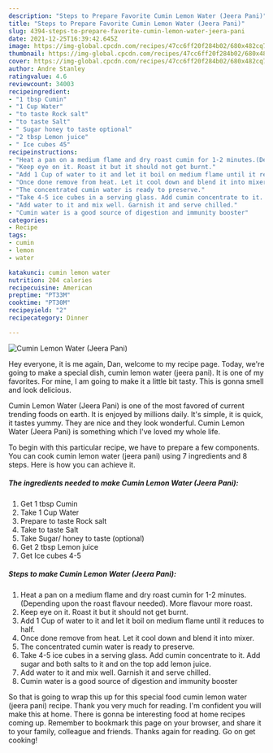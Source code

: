 ```yaml
---
description: "Steps to Prepare Favorite Cumin Lemon Water (Jeera Pani)"
title: "Steps to Prepare Favorite Cumin Lemon Water (Jeera Pani)"
slug: 4394-steps-to-prepare-favorite-cumin-lemon-water-jeera-pani
date: 2021-12-25T16:39:42.645Z
image: https://img-global.cpcdn.com/recipes/47cc6ff20f284b02/680x482cq70/cumin-lemon-water-jeera-pani-recipe-main-photo.jpg
thumbnail: https://img-global.cpcdn.com/recipes/47cc6ff20f284b02/680x482cq70/cumin-lemon-water-jeera-pani-recipe-main-photo.jpg
cover: https://img-global.cpcdn.com/recipes/47cc6ff20f284b02/680x482cq70/cumin-lemon-water-jeera-pani-recipe-main-photo.jpg
author: Andre Stanley
ratingvalue: 4.6
reviewcount: 34003
recipeingredient:
- "1 tbsp Cumin"
- "1 Cup Water"
- "to taste Rock salt"
- "to taste Salt"
- " Sugar honey to taste optional"
- "2 tbsp Lemon juice"
- " Ice cubes 45"
recipeinstructions:
- "Heat a pan on a medium flame and dry roast cumin for 1-2 minutes.(Depending upon the roast flavour needed). More flavour more roast."
- "Keep eye on it. Roast it but it should not get burnt."
- "Add 1 Cup of water to it and let it boil on medium flame until it reduces to half."
- "Once done remove from heat. Let it cool down and blend it into mixer."
- "The concentrated cumin water is ready to preserve."
- "Take 4-5 ice cubes in a serving glass. Add cumin concentrate to it. Add sugar and both salts to it and on the top add lemon juice."
- "Add water to it and mix well. Garnish it and serve chilled."
- "Cumin water is a good source of digestion and immunity booster"
categories:
- Recipe
tags:
- cumin
- lemon
- water

katakunci: cumin lemon water 
nutrition: 204 calories
recipecuisine: American
preptime: "PT33M"
cooktime: "PT30M"
recipeyield: "2"
recipecategory: Dinner

---
```



![Cumin Lemon Water (Jeera Pani)](https://img-global.cpcdn.com/recipes/47cc6ff20f284b02/680x482cq70/cumin-lemon-water-jeera-pani-recipe-main-photo.jpg)

Hey everyone, it is me again, Dan, welcome to my recipe page. Today, we're going to make a special dish, cumin lemon water (jeera pani). It is one of my favorites. For mine, I am going to make it a little bit tasty. This is gonna smell and look delicious.



Cumin Lemon Water (Jeera Pani) is one of the most favored of current trending foods on earth. It is enjoyed by millions daily. It's simple, it is quick, it tastes yummy. They are nice and they look wonderful. Cumin Lemon Water (Jeera Pani) is something which I've loved my whole life.


To begin with this particular recipe, we have to prepare a few components. You can cook cumin lemon water (jeera pani) using 7 ingredients and 8 steps. Here is how you can achieve it.

<!--inarticleads1-->

##### The ingredients needed to make Cumin Lemon Water (Jeera Pani):

1. Get 1 tbsp Cumin
1. Take 1 Cup Water
1. Prepare to taste Rock salt
1. Take to taste Salt
1. Take  Sugar/ honey to taste (optional)
1. Get 2 tbsp Lemon juice
1. Get  Ice cubes 4-5




<!--inarticleads2-->

##### Steps to make Cumin Lemon Water (Jeera Pani):

1. Heat a pan on a medium flame and dry roast cumin for 1-2 minutes.(Depending upon the roast flavour needed). More flavour more roast.
1. Keep eye on it. Roast it but it should not get burnt.
1. Add 1 Cup of water to it and let it boil on medium flame until it reduces to half.
1. Once done remove from heat. Let it cool down and blend it into mixer.
1. The concentrated cumin water is ready to preserve.
1. Take 4-5 ice cubes in a serving glass. Add cumin concentrate to it. Add sugar and both salts to it and on the top add lemon juice.
1. Add water to it and mix well. Garnish it and serve chilled.
1. Cumin water is a good source of digestion and immunity booster




So that is going to wrap this up for this special food cumin lemon water (jeera pani) recipe. Thank you very much for reading. I'm confident you will make this at home. There is gonna be interesting food at home recipes coming up. Remember to bookmark this page on your browser, and share it to your family, colleague and friends. Thanks again for reading. Go on get cooking!
